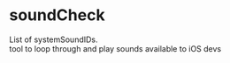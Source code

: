 # soundCheck
List of systemSoundIDs. </br>
tool to loop through and play sounds available to iOS devs
 
